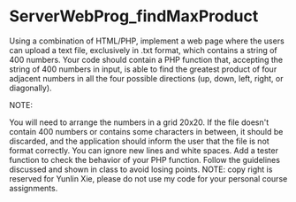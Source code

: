 # ServerWebProg_findMaxProduct

Using a combination of HTML/PHP, implement a web page where the users can upload a text file, exclusively in .txt format, which contains a string of 400 numbers. Your code should contain a PHP function that, accepting the string of 400 numbers in input, is able to find the greatest product of four adjacent numbers in all the four possible directions (up, down, left, right, or diagonally).

NOTE:

You will need to arrange the numbers in a grid 20x20.
If the file doesn't contain 400 numbers or contains some characters in between, it should be discarded, and the application should inform the user that the file is not format correctly.
You can ignore new lines and white spaces.
Add a tester function to check the behavior of your PHP function.
Follow the guidelines discussed and shown in class to avoid losing points.
NOTE: copy right is reserved for Yunlin Xie, please do not use my code for your personal course assignments.
